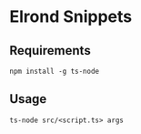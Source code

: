# Elrond Snippets

## Requirements

```
npm install -g ts-node
```

## Usage

```
ts-node src/<script.ts> args
```
